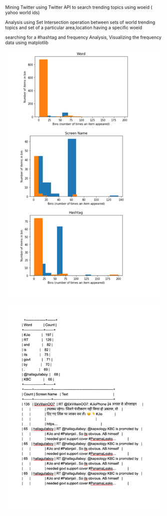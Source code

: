 Mining Twitter using Twitter API
to search trending topics using woeid ( yahoo world ids)

Analysis using Set Intersection operation between sets of world trending topics and set of a particular area,location having a specific woeid

searching for a #hashtag and frequency Analysis, Visualizing the frequency data using matplotlib

![Screenshot software](https://github.com/credo92/Tining/blob/master/Tining-1.png "screenshot software")

![Screenshot software](https://github.com/credo92/Tining/blob/master/Tining-2.png "screenshot software")
